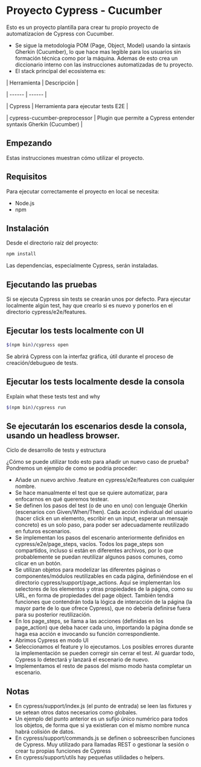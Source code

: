 # Proyecto Cypress - Cucumber
Esto es un proyecto plantilla para crear tu propio proyecto de automatizacion de Cypress con Cucumber.

* Se sigue la metodologia POM (Page, Object, Model) usando la sintaxis Gherkin (Cucumber), lo que hace mas legible para los usuarios sin formación técnica como por la máquina. Ademas de esto crea un diccionario interno con las instrucciones automatizadas de tu proyecto.
* El stack principal del ecosistema es:

| Herramienta | Descripción |

| ------ | ------ |

| Cypress | Herramienta para ejecutar tests E2E |

| cypress-cucumber-preprocessor | Plugin que permite a Cypress entender syntaxis Gherkin (Cucumber) |

## Empezando
Estas instrucciones muestran cómo utilizar el proyecto.

## Requisitos
Para ejecutar correctamente el proyecto en local se necesita:

* Node.js
* npm


## Instalación
Desde el directorio raíz del proyecto:
```sh
npm install
```
Las dependencias, especialmente Cypress, serán instaladas.

## Ejecutando las pruebas
Si se ejecuta Cypress sin tests se crearán unos por defecto. Para ejecutar localmente algún test, hay que crearlo si es nuevo y ponerlos en el directorio cypress/e2e/features.

## Ejecutar los tests localmente con UI
```sh
$(npm bin)/cypress open
```
Se abrirá Cypress con la interfaz gráfica, útil durante el proceso de creación/debugueo de tests.

## Ejecutar los tests localmente desde la consola

Explain what these tests test and why

```sh
$(npm bin)/cypress run
``` 

## Se ejecutarán los escenarios desde la consola, usando un headless browser.

Ciclo de desarrollo de tests y estructura

¿Cómo se puede utilizar todo esto para añadir un nuevo caso de prueba?
Pondremos un ejemplo de como se podria proceder:

* Añade un nuevo archivo .feature en cypress/e2e/features con cualquier nombre.
* Se hace manualmente el test que se quiere automatizar, para enfocarnos en qué queremos testear.
* Se definen los pasos del test (o de uno en uno) con lenguaje Gherkin (escenarios con Given/When/Then). Cada acción individual del usuario (hacer click en un elemento, escribir en un input, esperar un mensaje concreto) es un solo paso, para poder ser adecuadamente reutilizado en futuros escenarios.
* Se implementan los pasos del escenario anteriormente definidos en cypress/e2e/page_steps, vacíos. Todos los page_steps son compartidos, incluso si están en diferentes archivos, por lo que probablemente se puedan reutilizar algunos pasos comunes, como clicar en un botón.
* Se utilizan objetos para modelizar las diferentes páginas o componentes/módulos reutilizables en cada página, definiéndose en el directorio cypress/support/page_actions. Aquí se implementan los selectores de los elementos y otras propiedades de la página, como su URL, en forma de propiedades del page object. También tendrá funciones que contendrán toda la lógica de interacción de la página (la mayor parte de lo que ofrece Cypress), que no debería definirse fuera para su posterior reutilización.
* En los page_steps, se llama a las acciones (definidas en los page_action) que deba hacer cada uno, importando la página donde se haga esa acción e invocando su función correspondiente.
* Abrimos Cypress en modo UI
* Seleccionamos el feature y lo ejecutamos. Los posibles errores durante la implementación se pueden corregir sin cerrar el test. Al guardar todo, Cypress lo detectará y lanzará el escenario de nuevo.
* Implementamos el resto de pasos del mismo modo hasta completar un escenario.

## Notas

* En cypress/support/index.js (el punto de entrada) se leen las fixtures y se setean otros datos necesarios como globales.
* Un ejemplo del punto anterior es un sufijo único numérico para todos los objetos, de forma que si ya existieran con el mismo nombre nunca habrá colisión de datos.
* En cypress/support/commands.js se definen o sobreescriben funciones de Cypress. Muy utilizado para llamadas REST o gestionar la sesión o crear tu propias funciones de Cypress
* En cypress/support/utils hay pequeñas utilidades o helpers.
